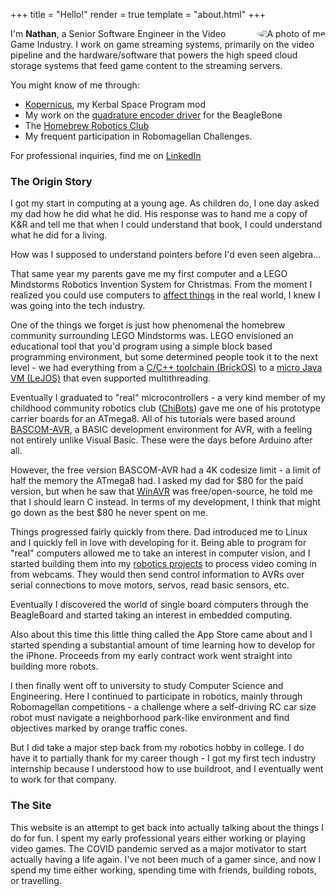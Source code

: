 +++
title = "Hello!"
render = true
template = "about.html"
+++

<img src="/about/me.jpg" alt="A photo of me" class="bordered me-pic" align="right" style="margin-left: 1em; border-radius: 50%">

I'm <b>Nathan</b>, a Senior Software Engineer in the Video Game Industry. I work on game streaming systems, primarily on the video pipeline and the hardware/software that powers the high speed cloud storage systems that feed game content to the streaming servers.

You might know of me through:
- [Kopernicus](https://github.com/Kopernicus/), my Kerbal Space Program mod
- My work on the [quadrature encoder driver](https://forum.beagleboard.org/t/official-eqep-driver-support/19329?page=2) for the BeagleBone
- The [Homebrew Robotics Club](https://hbrobotics.org/)
- My frequent participation in Robomagellan Challenges.

For professional inquiries, find me on [LinkedIn](https://linkedin.com/in/teknoman117)

### The Origin Story

I got my start in computing at a young age. As children do, I one day asked my dad how he did what he did. His response was to hand me a copy of K&R and tell me that when I could understand that book, I could understand what he did for a living.

How was I supposed to understand pointers before I'd even seen algebra...

That same year my parents gave me my first computer and a LEGO Mindstorms Robotics Invention System for Christmas. From the moment I realized you could use computers to [affect things](https://youtu.be/axiix79ryYY?si=Z6mTE9xGkMr4ULPa) in the real world, I knew I was going into the tech industry.

One of the things we forget is just how phenomenal the homebrew community surrounding LEGO Mindstorms was. LEGO envisioned an educational tool that you'd program using a simple block based programming environment, but some determined people took it to the next level - we had everything from a [C/C++ toolchain (BrickOS)](https://brickos.sourceforge.net/) to a [micro Java VM (LeJOS)](https://lejos.sourceforge.io/rcx.php) that even supported multithreading.

Eventually I graduated to "real" microcontrollers - a very kind member of my childhood community robotics club ([ChiBots](https://www.robotroom.com/ChiBots/about.html)) gave me one of his prototype carrier boards for an ATmega8. All of his tutorials were based around [BASCOM-AVR](https://www.mcselec.com/index.php?id=14&option=com_content&task=view), a BASIC development environment for AVR, with a feeling not entirely unlike Visual Basic. These were the days before Arduino after all.

However, the free version BASCOM-AVR had a 4K codesize limit - a limit of half the memory the ATmega8 had. I asked my dad for $80 for the paid version, but when he saw that [WinAVR](https://winavr.sourceforge.net/) was free/open-source, he told me that I should learn C instead. In terms of my development, I think that might go down as the best $80 he never spent on me.

Things progressed fairly quickly from there. Dad introduced me to Linux and I quickly fell in love with developing for it. Being able to program for "real" computers allowed me to take an interest in computer vision, and I started building them into my [robotics projects](https://youtu.be/MX-ou9i9Ib4) to process video coming in from webcams. They would then send control information to AVRs over serial connections to move motors, servos, read basic sensors, etc.

Eventually I discovered the world of single board computers through the BeagleBoard and started taking an interest in embedded computing.

Also about this time this little thing called the App Store came about and I started spending a substantial amount of time learning how to develop for the iPhone. Proceeds from my early contract work went straight into building more robots.

I then finally went off to university to study Computer Science and Engineering. Here I continued to participate in robotics, mainly through Robomagellan competitions - a challenge where a self-driving RC car size robot must navigate a neighborhood park-like environment and find objectives marked by orange traffic cones.

But I did take a major step back from my robotics hobby in college. I do have it to partially thank for my career though - I got my first tech industry internship because I understood how to use buildroot, and I eventually went to work for that company.

### The Site

This website is an attempt to get back into actually talking about the things I do for fun. I spent my early professional years either working or playing video games. The COVID pandemic served as a major motivator to start actually having a life again. I've not been much of a gamer since, and now I spend my time either working, spending time with friends, building robots, or travelling.